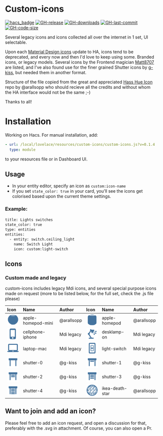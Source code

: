 # Custom-icons

[![hacs_badge](https://img.shields.io/badge/HACS-Custom-41BDF5.svg)](https://github.com/hacs/integration)
[![GH-release](https://img.shields.io/github/v/release/Mariusthvdb/custom-icons.svg?style=flat-square)](https://github.com/Mariusthvdb/custom-icons/releases)
[![GH-downloads](https://img.shields.io/github/downloads/Mariusthvdb/custom-icons/total?style=flat-square)](https://github.com/Mariusthvdb/custom-icons/releases)
[![GH-last-commit](https://img.shields.io/github/last-commit/Mariusthvdb/custom-icons.svg?style=flat-square)](https://github.com/Mariusthvdb/custom-icons/commits/master)
[![GH-code-size](https://img.shields.io/github/languages/code-size/Mariusthvdb/custom-icons.svg?color=red&style=flat-square)](https://github.com/Mariusthvdb/custom-icons)

Several legacy icons and icons collected all over the internet in 1 set, UI selectable.

Upon each [Material Design icons](http://materialdesignicons.com) update to HA, icons tend to be deprecated, and every now and then I'd love to keep using some. Branded icons, or legacy models. 
Several icons by the Frontend magician [Matt8707](https://github.com/matt8707/hass-config) are listed, and I've also found use for the finer grained Shutter icons by [g-kiss](https://github.com/g-kiss/Home-Assistant-custom-shutter-icons), but needed them in another format.

Structure of the file copied from the great and appreciated [Hass Hue Icon](https://github.com/arallsopp/hass-hue-icons) repo by @arallsopp who should recieve all the credits and without whom the HA interface would not be the same ;-)

Thanks to all!

# Installation
Working on Hacs. For manual installation, add:

```yaml
- url: /local/lovelace/resources/custom-icons/custom-icons.js?v=0.1.4
  type: module
```

to your resources file or in Dashboard UI.

## Usage
- In your entity editor, specify an icon as `custom:icon-name`
- If you set `state_color: true` in your card, you'll see the icons get colorised based upon the current theme settings.

### Example:

```
title: Lights switches
state_color: true
type: entities
entities:
  - entity: switch.ceiling_light
    name: Switch Light
    icon: custom:light-switch
```

## Icons

### Custom made and legacy

custom-icons includes legacy Mdi icons, and several special purpose icons made on request
(more to be listed below, for the full set, check the .js file please)

[//]: # (Start Custom Icons)

| Icon | Name | Author | Icon | Name | Author |
| :--- | :--- | :--- | :--- | :--- | :--- |
| ![custom:apple-homepod-mini](https://raw.githubusercontent.com/mariusthvdb/custom-icons/main/docs/svgs/apple-homepod-mini.svg)| apple-homepod-mini | @arallsopp | ![custom:apple-homepod](https://raw.githubusercontent.com/mariusthvdb/custom-icons/main/docs/svgs/apple-homepod.svg)| apple-homepod | @arallsopp | 
| ![custom:cellphone-iphone](https://raw.githubusercontent.com/mariusthvdb/custom-icons/main/docs/svgs/cellphone-iphone.svg)| cellphone-iphone | Mdi legacy | ![custom:desklamp-on](https://raw.githubusercontent.com/mariusthvdb/custom-icons/main/docs/svgs/desklamp-on.svg)| desklamp-on | Mdi legacy | 
| ![custom:laptop-mac](https://raw.githubusercontent.com/mariusthvdb/custom-icons/main/docs/svgs/laptop-mac.svg)| laptop-mac | Mdi legacy | ![custom:light-switch](https://raw.githubusercontent.com/mariusthvdb/custom-icons/main/docs/svgs/light-switch.svg)| light-switch | Mdi legacy |
| ![custom:shutter-0](https://raw.githubusercontent.com/mariusthvdb/custom-icons/main/docs/svgs/shutter-0.svg)| shutter-0 | @g-kiss | ![custom:shutter-1](https://raw.githubusercontent.com/mariusthvdb/custom-icons/main/docs/svgs/shutter-1.svg)| shutter-1 | @g-kiss |
| ![custom:shutter-2](https://raw.githubusercontent.com/mariusthvdb/custom-icons/main/docs/svgs/shutter-2.svg)| shutter-2 | @g-kiss | ![custom:shutter-3](https://raw.githubusercontent.com/mariusthvdb/custom-icons/main/docs/svgs/shutter-3.svg)| shutter-3 | @g-kiss |
| ![custom:shutter-4](https://raw.githubusercontent.com/mariusthvdb/custom-icons/main/docs/svgs/shutter-4.svg)| shutter-4 | @g-kiss | ![custom:ikea-death-star](https://raw.githubusercontent.com/mariusthvdb/custom-icons/main/docs/svgs/ikea-death-star.svg)| ikea-death-star | @arallsopp |

[//]: # (End Custom Icons)

## Want to join and add an icon?

Please feel free to add an icon request, and open a discussion for that, preferably with the .svg in attachment. Of course, you can also open a Pr.
